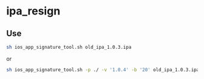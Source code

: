 # ipa_resign
## Use
```sh
sh ios_app_signature_tool.sh old_ipa_1.0.3.ipa
```

or

```sh
sh ios_app_signature_tool.sh -p ./ -v '1.0.4' -b '20' old_ipa_1.0.3.ipa
```
